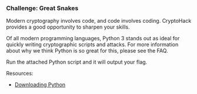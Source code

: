 ### Challenge: Great Snakes

Modern cryptography involves code, and code involves coding. CryptoHack provides a good opportunity to sharpen your skills.

Of all modern programming languages, Python 3 stands out as ideal for quickly writing cryptographic scripts and attacks. For more information about why we think Python is so great for this, please see the FAQ.

Run the attached Python script and it will output your flag.

Resources:
- [Downloading Python](https://wiki.python.org/moin/BeginnersGuide/Download)